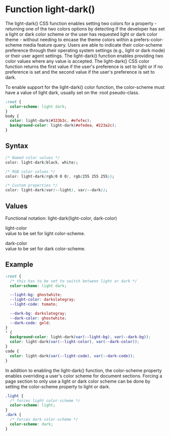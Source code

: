 # Function light-dark()

The light-dark() CSS <color> function enables setting two colors for a property - returning one of the two colors options by detecting if the developer has set a light or dark color scheme or the user has requested light or dark color theme - without needing to encase the theme colors within a prefers-color-scheme media feature query. Users are able to indicate their color-scheme preference through their operating system settings (e.g., light or dark mode) or their user agent settings. The light-dark() function enables providing two color values where any <color> value is accepted. The light-dark() CSS color function returns the first value if the user's preference is set to light or if no preference is set and the second value if the user's preference is set to dark.

To enable support for the light-dark() color function, the color-scheme must have a value of light dark, usually set on the :root pseudo-class.

```css  
:root {
  color-scheme: light dark;
}
body {
  color: light-dark(#333b3c, #efefec);
  background-color: light-dark(#efedea, #223a2c);
}
```

## Syntax

```css  
/* Named color values */
color: light-dark(black, white);

/* RGB color values */
color: light-dark(rgb(0 0 0), rgb(255 255 255));

/* Custom properties */
color: light-dark(var(--light), var(--dark));
```

## Values

Functional notation: light-dark(light-color, dark-color)

light-color  
<color> value to be set for light color-scheme.

dark-color  
<color> value to be set for dark color-scheme.

## Example

```css  
:root {
  /* this has to be set to switch between light or dark */
  color-scheme: light dark;

  --light-bg: ghostwhite;
  --light-color: darkslategray;
  --light-code: tomato;

  --dark-bg: darkslategray;
  --dark-color: ghostwhite;
  --dark-code: gold;
}
* {
  background-color: light-dark(var(--light-bg), var(--dark-bg));
  color: light-dark(var(--light-color), var(--dark-color));
}
code {
  color: light-dark(var(--light-code), var(--dark-code));
}
```

In addition to enabling the light-dark() function, the color-scheme property enables overriding a user's color scheme for document sections. Forcing a page section to only use a light or dark color scheme can be done by setting the color-scheme property to light or dark.

```css  
.light {
  /* forces light color-scheme */
  color-scheme: light;
}
.dark {
  /* forces dark color-scheme */
  color-scheme: dark;
}
```
